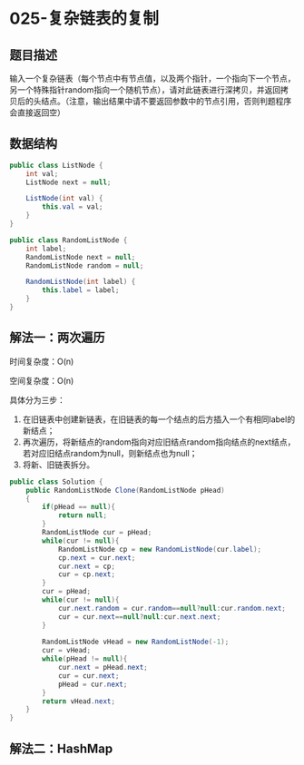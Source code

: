 # 025-复杂链表的复制

## 题目描述

输入一个复杂链表（每个节点中有节点值，以及两个指针，一个指向下一个节点，另一个特殊指针random指向一个随机节点），请对此链表进行深拷贝，并返回拷贝后的头结点。（注意，输出结果中请不要返回参数中的节点引用，否则判题程序会直接返回空）

## 数据结构

```java
public class ListNode {
    int val;
    ListNode next = null;

    ListNode(int val) {
        this.val = val;
    }
}

public class RandomListNode {
    int label;
    RandomListNode next = null;
    RandomListNode random = null;

    RandomListNode(int label) {
        this.label = label;
    }
}
```

## 解法一：两次遍历

时间复杂度：O(n)

空间复杂度：O(n)

具体分为三步：

1. 在旧链表中创建新链表，在旧链表的每一个结点的后方插入一个有相同label的新结点；
2. 再次遍历，将新结点的random指向对应旧结点random指向结点的next结点，若对应旧结点random为null，则新结点也为null；
3. 将新、旧链表拆分。

```java
public class Solution {
    public RandomListNode Clone(RandomListNode pHead)
    {
        if(pHead == null){
            return null;
        }
        RandomListNode cur = pHead;
        while(cur != null){
            RandomListNode cp = new RandomListNode(cur.label);
            cp.next = cur.next;
            cur.next = cp;
            cur = cp.next;
        }
        cur = pHead;
        while(cur != null){
            cur.next.random = cur.random==null?null:cur.random.next;
            cur = cur.next==null?null:cur.next.next;
        }
        
        RandomListNode vHead = new RandomListNode(-1);
        cur = vHead;
        while(pHead != null){
            cur.next = pHead.next;
            cur = cur.next;
            pHead = cur.next;
        }
        return vHead.next;
    }
}
```

## 解法二：HashMap

```java

```

